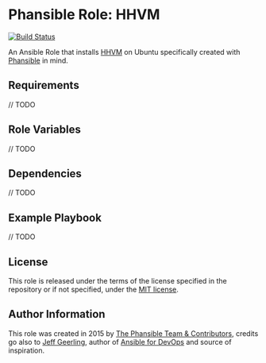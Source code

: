 # Phansible Role: HHVM

[![Build Status](https://travis-ci.org/phansible/role-hhvm.svg?branch=master)](https://travis-ci.org/phansible/role-hhvm)

An Ansible Role that installs [HHVM](http://hhvm.com/) on Ubuntu specifically created with [Phansible](http://phansible.com/) in mind.

## Requirements

// TODO

## Role Variables

// TODO

## Dependencies

// TODO

## Example Playbook

// TODO

## License

This role is released under the terms of the license specified in the repository or if not specified, under the [MIT license](https://raw.githubusercontent.com/phansible/role-hhvm/master/LICENSE).

## Author Information

This role was created in 2015 by [The Phansible Team & Contributors](https://github.com/phansible/role-hhvm/graphs/contributors), credits go also to [Jeff Geerling](http://jeffgeerling.com/), author of [Ansible for DevOps](http://ansiblefordevops.com/) and source of inspiration.
